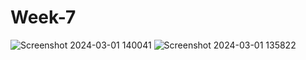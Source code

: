 # Week-7
![Screenshot 2024-03-01 140041](https://github.com/MNUCS2024/Week-7/assets/157204846/ba8a980e-1d61-434d-93ac-d4b28dd113fd)
![Screenshot 2024-03-01 135822](https://github.com/MNUCS2024/Week-7/assets/157204846/19531f6e-a118-41bf-b6c6-75ef8db11346)
